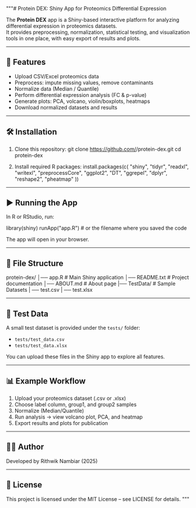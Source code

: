 """# Protein DEX: Shiny App for Proteomics Differential Expression

The **Protein DEX** app is a Shiny-based interactive platform for analyzing differential expression in proteomics datasets.  
It provides preprocessing, normalization, statistical testing, and visualization tools in one place, with easy export of results and plots.

------------------------------------------------------------
🚀 Features
------------------------------------------------------------
- Upload CSV/Excel proteomics data
- Preprocess: impute missing values, remove contaminants
- Normalize data (Median / Quantile)
- Perform differential expression analysis (FC & p-value)
- Generate plots: PCA, volcano, violin/boxplots, heatmaps
- Download normalized datasets and results

------------------------------------------------------------
🛠️ Installation
------------------------------------------------------------
1. Clone this repository:
   git clone https://github.com/<your-username>/protein-dex.git
   cd protein-dex

2. Install required R packages:
   install.packages(c(
     "shiny", "tidyr", "readxl", "writexl", 
     "preprocessCore", "ggplot2", "DT", 
     "ggrepel", "dplyr", "reshape2", "pheatmap"
   ))

------------------------------------------------------------
▶️ Running the App
------------------------------------------------------------
In R or RStudio, run:

   library(shiny)
   runApp("app.R")   # or the filename where you saved the code

The app will open in your browser.

------------------------------------------------------------
📂 File Structure
------------------------------------------------------------
protein-dex/
│── app.R              # Main Shiny application
│── README.txt         # Project documentation
│── ABOUT.md           # About page
|── TestData/          # Sample Datasets
   | ── test.csv
   | ── test.xlsx

------------------------------------------------------------
🧪 Test Data
------------------------------------------------------------
A small test dataset is provided under the `tests/` folder:

- `tests/test_data.csv`
- `tests/test_data.xlsx`

You can upload these files in the Shiny app to explore all features.

------------------------------------------------------------
📊 Example Workflow
------------------------------------------------------------
1. Upload your proteomics dataset (.csv or .xlsx)
2. Choose label column, group1, and group2 samples
3. Normalize (Median/Quantile)
4. Run analysis → view volcano plot, PCA, and heatmap
5. Export results and plots for publication

------------------------------------------------------------
👨‍💻 Author
------------------------------------------------------------
Developed by Rithwik Nambiar (2025)

------------------------------------------------------------
📜 License
------------------------------------------------------------
This project is licensed under the MIT License – see LICENSE for details.
"""
